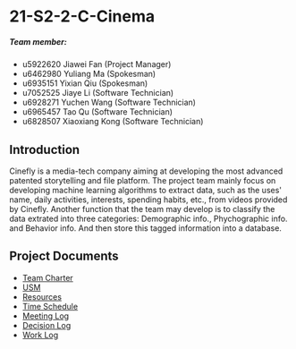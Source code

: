 # 21-S2-2-C-Cinema

##### Team member:
* u5922620    Jiawei Fan (Project Manager)
* u6462980    Yuliang Ma (Spokesman)
* u6935151    Yixian Qiu (Spokesman)
* u7052525    Jiaye Li (Software Technician)
* u6928271    Yuchen Wang (Software Technician)
* u6965457    Tao Qu (Software Technician)
* u6828507    Xiaoxiang Kong (Software Technician)

## Introduction
Cinefly is a media-tech company aiming at developing the most advanced patented storytelling and file platform. The project team mainly focus on developing machine learning algorithms to extract data, such as the uses' name, daily activities, interests, spending habits, etc., from videos provided by Cinefly. Another function that the team may develop is to classify the data extrated into three categories: Demographic info., Phychographic info. and Behavior info. And then store this tagged information into a database.

## Project Documents
*  [Team Charter]('01_Team_Charter/')
*  [USM]('09_Time_Schedule/USM_cinema.jpg')
*  [Resources]('06_Resources/Tools_and_Resources.md')
*  [Time Schedule]('09_Time_Schedule/')
*  [Meeting Log]('05_Meeting_Minutes/')
*  [Decision Log]('04_Decision_Making/Decision_Logs.md')
*  [Work Log]('10_Work_Log/Work_Log.md')
